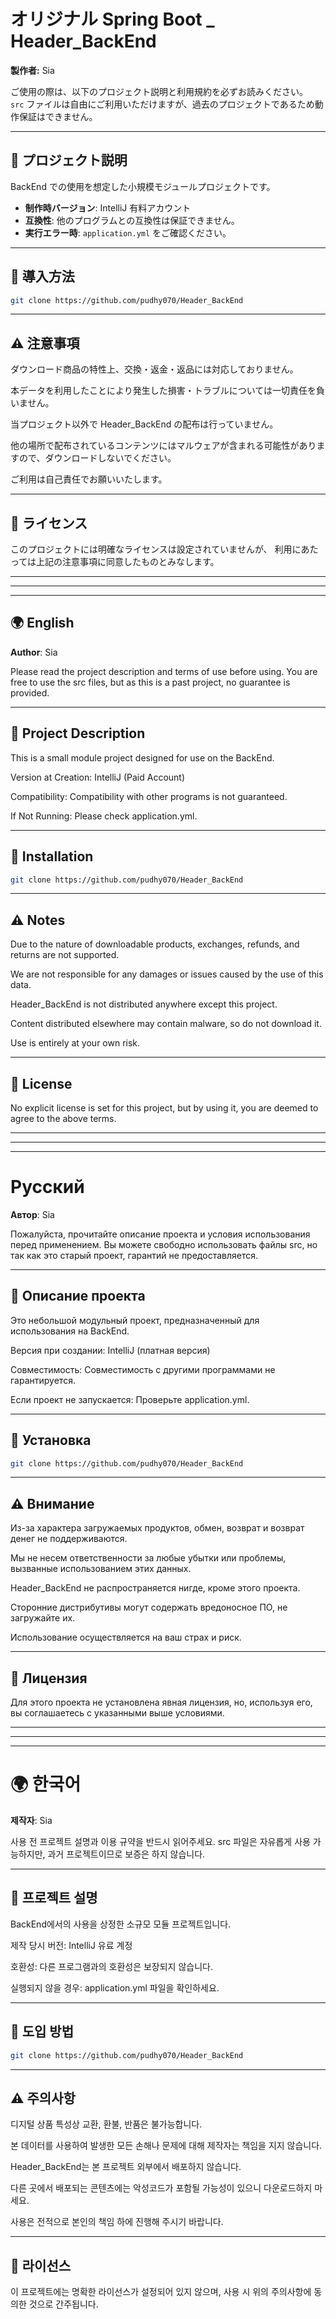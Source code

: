 # オリジナル Spring Boot _ Header_BackEnd

**製作者:** Sia  

ご使用の際は、以下のプロジェクト説明と利用規約を必ずお読みください。  
`src` ファイルは自由にご利用いただけますが、過去のプロジェクトであるため動作保証はできません。

---

## 📖 プロジェクト説明
BackEnd での使用を想定した小規模モジュールプロジェクトです。  

- **制作時バージョン**: IntelliJ 有料アカウント  
- **互換性**: 他のプログラムとの互換性は保証できません。  
- **実行エラー時**: `application.yml` をご確認ください。  

---

## 🚀 導入方法

```bash
git clone https://github.com/pudhy070/Header_BackEnd
```

---

## ⚠️ 注意事項

ダウンロード商品の特性上、交換・返金・返品には対応しておりません。

本データを利用したことにより発生した損害・トラブルについては一切責任を負いません。

当プロジェクト以外で Header_BackEnd の配布は行っていません。

他の場所で配布されているコンテンツにはマルウェアが含まれる可能性がありますので、ダウンロードしないでください。

ご利用は自己責任でお願いいたします。

---

## 📝 ライセンス

このプロジェクトには明確なライセンスは設定されていませんが、
利用にあたっては上記の注意事項に同意したものとみなします。


---
---
---
## 🌍 English

**Author**: Sia

Please read the project description and terms of use before using.
You are free to use the src files, but as this is a past project, no guarantee is provided.

---

## 📖 Project Description

This is a small module project designed for use on the BackEnd.

Version at Creation: IntelliJ (Paid Account)

Compatibility: Compatibility with other programs is not guaranteed.

If Not Running: Please check application.yml.

---

## 🚀 Installation
```bash
git clone https://github.com/pudhy070/Header_BackEnd
```

---

## ⚠️ Notes

Due to the nature of downloadable products, exchanges, refunds, and returns are not supported.

We are not responsible for any damages or issues caused by the use of this data.

Header_BackEnd is not distributed anywhere except this project.

Content distributed elsewhere may contain malware, so do not download it.

Use is entirely at your own risk.

---

## 📝 License

No explicit license is set for this project,
but by using it, you are deemed to agree to the above terms.


---
---
---

# Русский

**Автор**: Sia

Пожалуйста, прочитайте описание проекта и условия использования перед применением.
Вы можете свободно использовать файлы src, но так как это старый проект, гарантий не предоставляется.

---

## 📖 Описание проекта

Это небольшой модульный проект, предназначенный для использования на BackEnd.

Версия при создании: IntelliJ (платная версия)

Совместимость: Совместимость с другими программами не гарантируется.

Если проект не запускается: Проверьте application.yml.

---

## 🚀 Установка

```bash
git clone https://github.com/pudhy070/Header_BackEnd
```

---

## ⚠️ Внимание

Из-за характера загружаемых продуктов, обмен, возврат и возврат денег не поддерживаются.

Мы не несем ответственности за любые убытки или проблемы, вызванные использованием этих данных.

Header_BackEnd не распространяется нигде, кроме этого проекта.

Сторонние дистрибутивы могут содержать вредоносное ПО, не загружайте их.

Использование осуществляется на ваш страх и риск.

---

## 📝 Лицензия

Для этого проекта не установлена явная лицензия,
но, используя его, вы соглашаетесь с указанными выше условиями.

---
---
---

# 🌍 한국어

**제작자**: Sia

사용 전 프로젝트 설명과 이용 규약을 반드시 읽어주세요.
src 파일은 자유롭게 사용 가능하지만, 과거 프로젝트이므로 보증은 하지 않습니다.

---

## 📖 프로젝트 설명

BackEnd에서의 사용을 상정한 소규모 모듈 프로젝트입니다.

제작 당시 버전: IntelliJ 유료 계정

호환성: 다른 프로그램과의 호환성은 보장되지 않습니다.

실행되지 않을 경우: application.yml 파일을 확인하세요.

---

## 🚀 도입 방법

```bash
git clone https://github.com/pudhy070/Header_BackEnd
```

---

## ⚠️ 주의사항

디지털 상품 특성상 교환, 환불, 반품은 불가능합니다.

본 데이터를 사용하여 발생한 모든 손해나 문제에 대해 제작자는 책임을 지지 않습니다.

Header_BackEnd는 본 프로젝트 외부에서 배포하지 않습니다.

다른 곳에서 배포되는 콘텐츠에는 악성코드가 포함될 가능성이 있으니 다운로드하지 마세요.

사용은 전적으로 본인의 책임 하에 진행해 주시기 바랍니다.

---

## 📝 라이선스

이 프로젝트에는 명확한 라이선스가 설정되어 있지 않으며,
사용 시 위의 주의사항에 동의한 것으로 간주됩니다.
